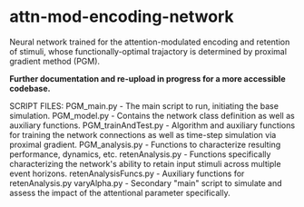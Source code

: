 # attn-mod-encoding-network
Neural network trained for the attention-modulated encoding and retention of stimuli, whose functionally-optimal trajactory is determined by proximal gradient method (PGM). 

**Further documentation and re-upload in progress for a more accessible codebase.**

SCRIPT FILES: 
PGM_main.py - The main script to run, initiating the base simulation.
PGM_model.py - Contains the network class definition as well as auxiliary functions.
PGM_trainAndTest.py - Algorithm and auxiliary functions for training the network connections as well as time-step simulation via proximal gradient.
PGM_analysis.py - Functions to characterize resulting performance, dynamics, etc. 
retenAnalysis.py - Functions specifically characterizing the network's ability to retain input stimuli across multiple event horizons. 
retenAnalysisFuncs.py - Auxiliary functions for retenAnalysis.py
varyAlpha.py - Secondary "main" script to simulate and assess the impact of the attentional parameter specifically. 
